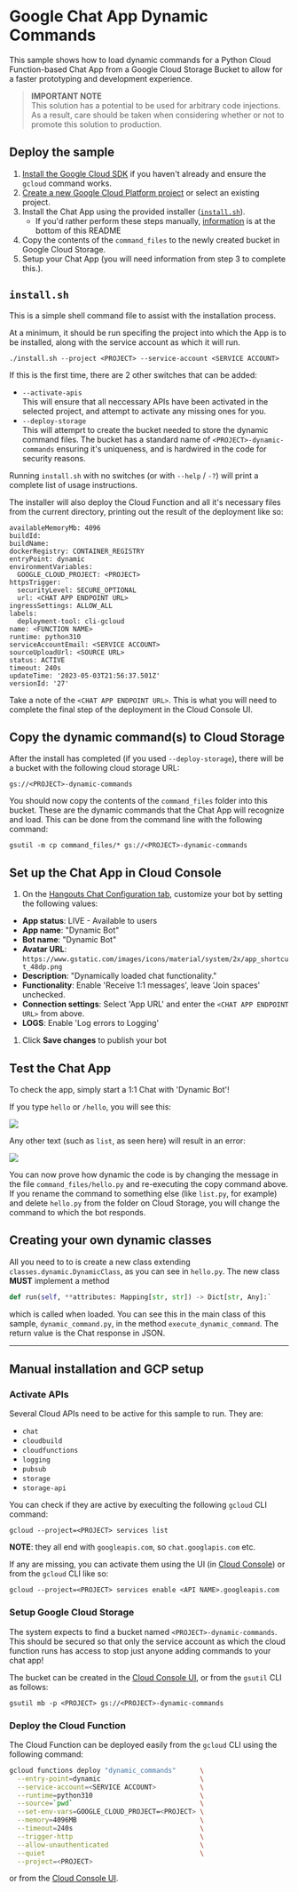 # Google Chat App Dynamic Commands

This sample shows how to load dynamic commands for a Python Cloud Function-based
Chat App from a Google Cloud Storage Bucket to allow for a faster prototyping
and development experience.

> **IMPORTANT NOTE** \
> This solution has a potential to be used for arbitrary code
> injections. As a result, care should be taken when
> considering whether or not to promote this solution to production.

## Deploy the sample

1. [Install the Google Cloud SDK](https://cloud.google.com/sdk/downloads)
   if you haven't already and ensure the `gcloud` command works.
1. [Create a new Google Cloud Platform project](https://console.cloud.google.com)
   or select an existing project.
1. Install the Chat App using the provided installer ([`install.sh`](#installsh)).
   - If you'd rather perform these steps manually, [information](#1-manual-installation-and-gcp-setup) is at the bottom
     of this README
2. Copy the contents of the `command_files` to the newly created bucket in
   Google Cloud Storage.
3. Setup your Chat App (you will need information from step 3 to complete
   this.).

## `install.sh`

This is a simple shell command file to assist with the installation process.

At a minimum, it should be run specifing the project into which the App is to
be installed, along with the service account as which it will run.

```
./install.sh --project <PROJECT> --service-account <SERVICE ACCOUNT>
```

If this is the first time, there are 2 other switches that can be added:

- `--activate-apis` \
  This will ensure that all neccessary APIs have been activated in the selected
  project, and attempt to activate any missing ones for you.
- `--deploy-storage` \
  This will attemprt to create the bucket needed to store the dynamic command
  files. The bucket has a standard name of `<PROJECT>-dynamic-commands`
  ensuring it's uniqueness, and is hardwired in the code for security reasons.

Running `install.sh` with no switches (or with `--help` / `-?`) will print a
complete list of usage instructions.

The installer will also deploy the Cloud Function and all it's necessary files
from the current directory, printing out the result of the deployment like so:

```
availableMemoryMb: 4096
buildId:
buildName:
dockerRegistry: CONTAINER_REGISTRY
entryPoint: dynamic
environmentVariables:
  GOOGLE_CLOUD_PROJECT: <PROJECT>
httpsTrigger:
  securityLevel: SECURE_OPTIONAL
  url: <CHAT APP ENDPOINT URL>
ingressSettings: ALLOW_ALL
labels:
  deployment-tool: cli-gcloud
name: <FUNCTION NAME>
runtime: python310
serviceAccountEmail: <SERVICE ACCOUNT>
sourceUploadUrl: <SOURCE URL>
status: ACTIVE
timeout: 240s
updateTime: '2023-05-03T21:56:37.501Z'
versionId: '27'
```

Take a note of the `<CHAT APP ENDPOINT URL>`. This is what you will need to
complete the final step of the deployment in the Cloud Console UI.

## Copy the dynamic command(s) to Cloud Storage

After the install has completed (if you used `--deploy-storage`), there will
be a bucket with the following cloud storage URL:

```
gs://<PROJECT>-dynamic-commands
```

You should now copy the contents of the `command_files` folder into this bucket.
These are the dynamic commands that the Chat App will recognize and load.
This can be done from the command line with the following command:

```
gsutil -m cp command_files/* gs://<PROJECT>-dynamic-commands
```

## Set up the Chat App in Cloud Console

1. On the [Hangouts Chat Configuration
  tab](https://console.developers.google.com/apis/api/chat.googleapis.com/hangouts-chat),
  customize your bot by setting the following values:
  - **App status**: LIVE - Available to users
  - **App name**: "Dynamic Bot"
  - **Bot name**: "Dynamic Bot"
  - **Avatar URL**: `https://www.gstatic.com/images/icons/material/system/2x/app_shortcut_48dp.png`
  - **Description**: "Dynamically loaded chat functionality."
  - **Functionality**: Enable 'Receive 1:1 messages', leave 'Join spaces' unchecked.
  - **Connection settings**: Select 'App URL' and enter the `<CHAT APP ENDPOINT URL>` from above.
  - **LOGS**: Enable 'Log errors to Logging'
1. Click **Save changes** to publish your bot

## Test the Chat App

To check the app, simply start a 1:1 Chat with 'Dynamic Bot'!

If you type `hello` or `/hello`, you will see this:

![](images/hello_world.png)

Any other text (such as `list`, as seen here) will result in an error:

![](images/error.png)

You can now prove how dynamic the code is by changing the message in the file
`command_files/hello.py` and re-executing the copy command above. If you rename
the command to something else (like `list.py`, for example) and delete
`hello.py` from the folder on Cloud Storage, you will change the command to
which the bot responds.

## Creating your own dynamic classes

All you need to to is create a new class extending `classes.dynamic.DynamicClass`,
as you can see in `hello.py`. The new class **MUST** implement a method

```python
def run(self, **attributes: Mapping[str, str]) -> Dict[str, Any]:`
```

which is called when loaded. You can see this in the main class of this sample,
`dynamic_command.py`, in the method `execute_dynamic_command`. The return
value is the Chat response in JSON.

---

## Manual installation and GCP setup

### Activate APIs

Several Cloud APIs need to be active for this sample to run. They are:
- `chat`
- `cloudbuild`
- `cloudfunctions`
- `logging`
- `pubsub`
- `storage`
- `storage-api`

You can check if they are active by execulting the following `gcloud` CLI
command:

```
gcloud --project=<PROJECT> services list
```

**NOTE**: they all end with `googleapis.com`, so `chat.googlapis.com` etc.

If any are missing, you can activate them using the UI (in
[Cloud Console](https://console.cloud.google.com/apis/library)) or from the
`gcloud` CLI like so:

```
gcloud --project=<PROJECT> services enable <API NAME>.googleapis.com
```

### Setup Google Cloud Storage

The system expects to find a bucket named `<PROJECT>-dynamic-commands`. This
should be secured so that only the service account as which the cloud function
runs has access to stop just anyone adding commands to your chat app!

The bucket can be created in the
[Cloud Console UI](https://console.cloud.google.com/storage/browser), or from
the `gsutil` CLI as follows:

```
gsutil mb -p <PROJECT> gs://<PROJECT>-dynamic-commands
```


### Deploy the Cloud Function

The Cloud Function can be deployed easily from the `gcloud` CLI using the
following command:

```bash
gcloud functions deploy "dynamic_commands"      \
  --entry-point=dynamic                         \
  --service-account=<SERVICE ACCOUNT>           \
  --runtime=python310                           \
  --source=`pwd`                                \
  --set-env-vars=GOOGLE_CLOUD_PROJECT=<PROJECT> \
  --memory=4096MB                               \
  --timeout=240s                                \
  --trigger-http                                \
  --allow-unauthenticated                       \
  --quiet                                       \
  --project=<PROJECT>
```

or from the [Cloud Console UI](https://console.cloud.google.com/functions).
